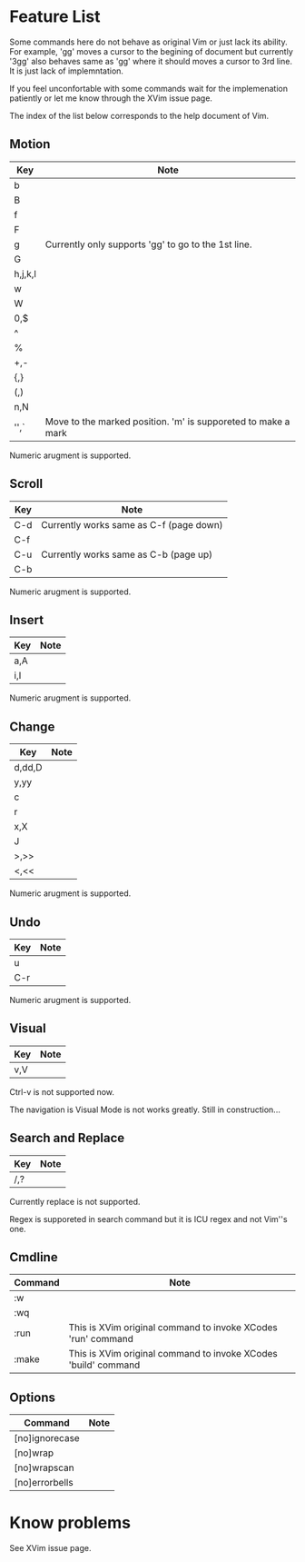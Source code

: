 # Feature List

Some commands here do not behave as original Vim or just lack its ability.
For example, 'gg' moves a cursor to the begining of document but currently '3gg'
also behaves same as 'gg' where it should moves a cursor to 3rd line.
It is just lack of implemntation. 

If you feel unconfortable with some commands
wait for the implemenation patiently or let me know through the XVim issue page.

The index of the list below corresponds to the help document of Vim.

## Motion

 Key | Note
-----|-----
 b   | 
 B   | 
 f   |
 F   | 
 g   | Currently only supports 'gg' to go to the 1st line.
 G   |
 h,j,k,l | 
 w   |
 W   | 
 0,$ | 
 ^   | 
 %   |  
 +,- |
 {,} |
 (,) |
 n,N | 
 '',` | Move to the marked position. 'm' is supporeted to make a mark 

Numeric arugment is supported.


## Scroll

 Key | Note
-----|-----
 C-d | Currently works same as C-f (page down) 
 C-f |  
 C-u | Currently works same as C-b (page up) 
 C-b | 

Numeric arugment is supported.


## Insert

 Key | Note
-----|-----
 a,A |
 i,I |

Numeric arugment is supported.


## Change

 Key | Note
-----|-----
 d,dd,D |
 y,yy |
 c    |
 r    |
 x,X  |
 J    |
 >,>> |
 <,<< |


Numeric arugment is supported.


## Undo

 Key | Note
-----|-----
 u   |
 C-r |

Numeric arugment is supported.

## Visual

 Key | Note
-----|-----
 v,V |

Ctrl-v is not supported now.

The navigation is Visual Mode is not works greatly. Still in construction...

## Search and Replace

 Key | Note
-----|-----
 /,? | 

Currently replace is not supported.

Regex is supporeted in search command but it is ICU regex and not Vim''s one.


## Cmdline

 Command | Note
---------|-----
  :w     | 
  :wq    | 
  :run   | This is XVim original command to invoke XCodes 'run' command
  :make  | This is XVim original command to invoke XCodes 'build' command


## Options

 Command       | Note
---------------|-----
  [no]ignorecase |
  [no]wrap |
  [no]wrapscan |
  [no]errorbells |
    

# Know problems
 See XVim issue page.

